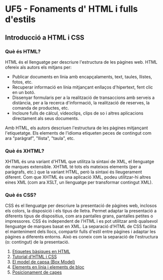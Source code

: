 # UF5 - Fonaments d' HTML i fulls d'estils

## Introducció a HTML i CSS

### Què és HTML?

HTML és el llenguatge per descriure l'estructura de les pàgines web. HTML ofereix als autors els mitjans per:

* Publicar documents en línia amb encapçalaments, text, taules, llistes, fotos, etc.
* Recuperar informació en línia mitjançant enllaços d'hipertext, fent clic en un botó.
* Dissenyar formularis per a la realització de transaccions amb serveis a distància, per a la recerca d'informació, la realització de reserves, la comanda de productes, etc.
* Incloure fulls de càlcul, videoclips, clips de so i altres aplicacions directament als seus documents.

Amb HTML, els autors descriuen l'estructura de les pàgines mitjançant l'etiquetatge. Els elements de l'idioma etiqueten peces de contingut com ara "paràgraf", "llista", "taula", etc.

### Què és XHTML?

XHTML és una variant d'HTML que utilitza la sintaxi de XML, el llenguatge de marques extensible. XHTML té tots els mateixos elements (per a paràgrafs, etc.) que la variant HTML, però la sintaxi és lleugerament diferent. Com que XHTML és una aplicació XML, podeu utilitzar-hi altres eines XML (com ara XSLT, un llenguatge per transformar contingut XML).


### Què és CSS?

CSS és el llenguatge per descriure la presentació de pàgines web, inclosos els colors, la disposició i els tipus de lletra. Permet adaptar la presentació a diferents tipus de dispositius, com ara pantalles grans, pantalles petites o impressores. CSS és independent de l'HTML i es pot utilitzar amb qualsevol llenguatge de marques basat en XML. La separació d'HTML de CSS facilita el manteniment dels llocs, compartir fulls d'estil entre pàgines i adaptar les pàgines a diferents entorns. Això es coneix com la separació de l'estructura (o: contingut) de la presentació.

1. [Etiquetes bàsiques en HTML](etiquetes-basiques-html.md)
2. [Tutorial d'HTML i CSS](intro-html-css.md)
3. [El model de capsa (Box Model)](box-model.md)
4. [Elements en línia i elements de bloc](inline-vs-block.md)
5. [Posicionament de capes](positioning.md)
